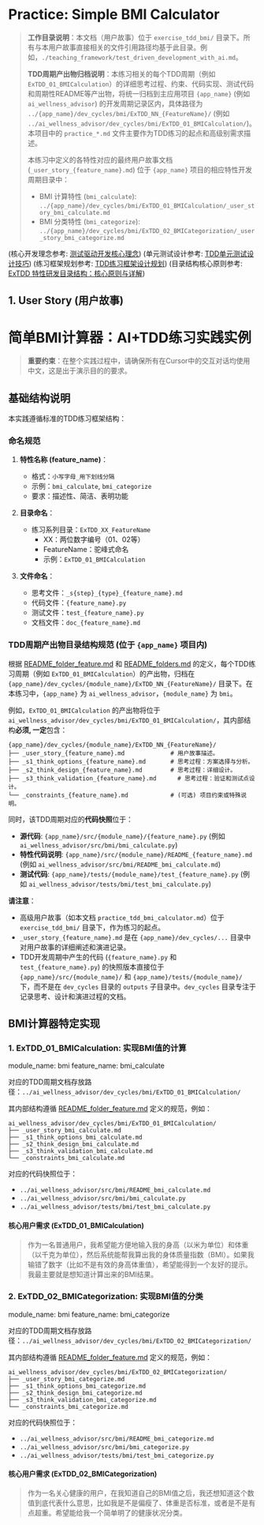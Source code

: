 # Practice: Simple BMI Calculator

> **工作目录说明**：本文档（用户故事）位于 `exercise_tdd_bmi/` 目录下。所有与本用户故事直接相关的文件引用路径均基于此目录。例如，`./teaching_framework/test_driven_development_with_ai.md`。
> 
> **TDD周期产出物归档说明**：本练习相关的每个TDD周期（例如 `ExTDD_01_BMICalculation`）的详细思考过程、约束、代码实现、测试代码和周期性README等产出物，将统一归档到主应用项目 `{app_name}` (例如 `ai_wellness_advisor`) 的开发周期记录区内，具体路径为 `../{app_name}/dev_cycles/bmi/ExTDD_NN_{FeatureName}/` (例如 `../ai_wellness_advisor/dev_cycles/bmi/ExTDD_01_BMICalculation/`)。本项目中的 `practice_*.md` 文件主要作为TDD练习的起点和高级别需求描述。
> 
> 本练习中定义的各特性对应的最终用户故事文档 (`_user_story_{feature_name}.md`) 位于 `{app_name}` 项目的相应特性开发周期目录中：
> - BMI 计算特性 (`bmi_calculate`): `../{app_name}/dev_cycles/bmi/ExTDD_01_BMICalculation/_user_story_bmi_calculate.md`
> - BMI 分类特性 (`bmi_categorize`): `../{app_name}/dev_cycles/bmi/ExTDD_02_BMICategorization/_user_story_bmi_categorize.md`

(核心开发理念参考: [测试驱动开发核心理念](./teaching_framework/test_driven_development_with_ai.md))
(单元测试设计参考: [TDD单元测试设计技巧](./teaching_framework/tdd_unit_test_design_techniques.md))
(练习框架规划参考: [TDD练习框架设计规划](./teaching_framework/planning_tdd_exercise.md))
(目录结构核心原则参考: [ExTDD 特性研发目录结构：核心原则与详解](../README_folder_feature.md))

## 1. User Story (用户故事)

# 简单BMI计算器：AI+TDD练习实践实例

> **重要约束**：在整个实践过程中，请确保所有在Cursor中的交互对话均使用中文，这是出于演示目的的要求。

## 基础结构说明

本实践遵循标准的TDD练习框架结构：

### 命名规范

1. **特性名称 (feature_name)**：
   - 格式：`小写字母_用下划线分隔`
   - 示例：`bmi_calculate`, `bmi_categorize`
   - 要求：描述性、简洁、表明功能

2. **目录命名**：
   - 练习系列目录：`ExTDD_XX_FeatureName`
     - XX：两位数字编号（01、02等）
     - FeatureName：驼峰式命名
     - 示例：`ExTDD_01_BMICalculation`

3. **文件命名**：
   - 思考文件：`_s{step}_{type}_{feature_name}.md`
   - 代码文件：`{feature_name}.py`
   - 测试文件：`test_{feature_name}.py`
   - 文档文件：`doc_{feature_name}.md`

### TDD周期产出物目录结构规范 (位于 `{app_name}` 项目内)

根据 [README_folder_feature.md](../README_folder_feature.md) 和 [README_folders.md](../README_folders.md) 的定义，每个TDD练习周期（例如 `ExTDD_01_BMICalculation`）的产出物，归档在 `{app_name}/dev_cycles/{module_name}/ExTDD_NN_{FeatureName}/` 目录下。在本练习中，`{app_name}` 为 `ai_wellness_advisor`，`{module_name}` 为 `bmi`。

例如，`ExTDD_01_BMICalculation` 的产出物将位于 `ai_wellness_advisor/dev_cycles/bmi/ExTDD_01_BMICalculation/`，其内部结构**必须, 一定**包含：

```
{app_name}/dev_cycles/{module_name}/ExTDD_NN_{FeatureName}/
├── _user_story_{feature_name}.md             # 用户故事描述。
├── _s1_think_options_{feature_name}.md       # 思考过程：方案选择与分析。
├── _s2_think_design_{feature_name}.md        # 思考过程：详细设计。
├── _s3_think_validation_{feature_name}.md      # 思考过程：验证和测试点设计。
└── _constraints_{feature_name}.md            # (可选) 项目约束或特殊说明。
```

同时，该TDD周期对应的**代码快照**位于：
*   **源代码**: `{app_name}/src/{module_name}/{feature_name}.py` (例如 `ai_wellness_advisor/src/bmi/bmi_calculate.py`)
*   **特性代码说明**: `{app_name}/src/{module_name}/README_{feature_name}.md` (例如 `ai_wellness_advisor/src/bmi/README_bmi_calculate.md`)
*   **测试代码**: `{app_name}/tests/{module_name}/test_{feature_name}.py` (例如 `ai_wellness_advisor/tests/bmi/test_bmi_calculate.py`)

**请注意**：
- 高级用户故事（如本文档 `practice_tdd_bmi_calculator.md`）位于 `exercise_tdd_bmi/` 目录下，作为练习的起点。
- `_user_story_{feature_name}.md` 是在 `{app_name}/dev_cycles/...` 目录中对用户故事的详细阐述和演进记录。
- TDD开发周期中产生的代码 (`{feature_name}.py` 和 `test_{feature_name}.py`) 的快照版本直接位于 `{app_name}/src/{module_name}/` 和 `{app_name}/tests/{module_name}/` 下，而不是在 `dev_cycles` 目录的 `outputs` 子目录中。`dev_cycles` 目录专注于记录思考、设计和演进过程的文档。

## BMI计算器特定实现

### 1. ExTDD_01_BMICalculation: 实现BMI值的计算

module_name: bmi
feature_name: bmi_calculate

对应的TDD周期文档存放路径：`../ai_wellness_advisor/dev_cycles/bmi/ExTDD_01_BMICalculation/`

其内部结构遵循 [README_folder_feature.md](../README_folder_feature.md) 定义的规范，例如：
```
ai_wellness_advisor/dev_cycles/bmi/ExTDD_01_BMICalculation/
├── _user_story_bmi_calculate.md
├── _s1_think_options_bmi_calculate.md
├── _s2_think_design_bmi_calculate.md
├── _s3_think_validation_bmi_calculate.md
└── _constraints_bmi_calculate.md
```
对应的代码快照位于：
*   `../ai_wellness_advisor/src/bmi/README_bmi_calculate.md`
*   `../ai_wellness_advisor/src/bmi/bmi_calculate.py`
*   `../ai_wellness_advisor/tests/bmi/test_bmi_calculate.py`

#### 核心用户需求 (ExTDD_01_BMICalculation)
> 作为一名普通用户，我希望能方便地输入我的身高（以米为单位）和体重（以千克为单位），然后系统能帮我算出我的身体质量指数（BMI）。如果我输错了数字（比如不是有效的身高体重值），希望能得到一个友好的提示。我最主要就是想知道计算出来的BMI结果。

### 2. ExTDD_02_BMICategorization: 实现BMI值的分类

module_name: bmi
feature_name: bmi_categorize

对应的TDD周期文档存放路径：`../ai_wellness_advisor/dev_cycles/bmi/ExTDD_02_BMICategorization/`

其内部结构遵循 [README_folder_feature.md](../README_folder_feature.md) 定义的规范，例如：
```
ai_wellness_advisor/dev_cycles/bmi/ExTDD_02_BMICategorization/
├── _user_story_bmi_categorize.md
├── _s1_think_options_bmi_categorize.md
├── _s2_think_design_bmi_categorize.md
├── _s3_think_validation_bmi_categorize.md
└── _constraints_bmi_categorize.md
```
对应的代码快照位于：
*   `../ai_wellness_advisor/src/bmi/README_bmi_categorize.md`
*   `../ai_wellness_advisor/src/bmi/bmi_categorize.py`
*   `../ai_wellness_advisor/tests/bmi/test_bmi_categorize.py`

#### 核心用户需求 (ExTDD_02_BMICategorization)
> 作为一名关心健康的用户，在我知道自己的BMI值之后，我还想知道这个数值到底代表什么意思，比如我是不是偏瘦了、体重是否标准，或者是不是有点超重。希望能给我一个简单明了的健康状况分类。

